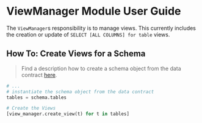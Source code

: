 # ViewManager Module User Guide

The `ViewManager`s responsibility is to manage views. This currently includes
the creation or update of `SELECT [ALL COLUMNS] for table` views.

## How To: Create Views for a Schema

> Find a description how to create a schema object from the data contract
> [here](../Model/Schema.md#how-to-get-a-table-by-table-name).

```python
# ...
# instantiate the schema object from the data contract
tables = schema.tables

# Create the Views
[view_manager.create_view(t) for t in tables]
```
